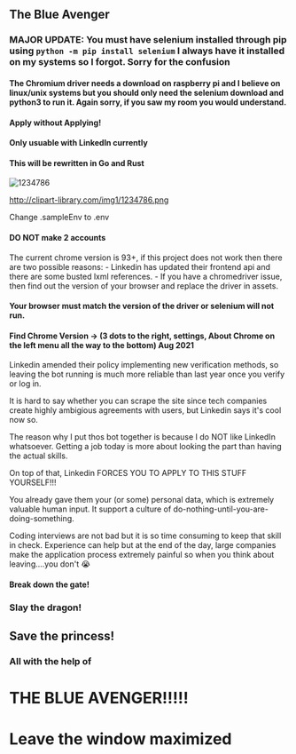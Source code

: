 ## The Blue Avenger 
### MAJOR UPDATE: You must have selenium installed through pip using ```python -m pip install selenium``` I always have it installed on my systems so I forgot.  Sorry for the confusion
#### The Chromium driver needs a download on raspberry pi and I believe on linux/unix systems but you should only need the selenium download and python3 to run it.  Again sorry, if you saw my room you would understand.
#### Apply without Applying!
#### Only usuable with LinkedIn currently
#### This will be rewritten in Go and Rust
![1234786](https://user-images.githubusercontent.com/90012755/134565935-14f2eb0f-2d7b-4602-b888-4a51554174c7.png)

http://clipart-library.com/img1/1234786.png

Change .sampleEnv to .env

#### DO NOT make 2 accounts

The current chrome version is 93+, if this project does not work then there are two possible reasons:
    - Linkedin has updated their frontend api and there are some busted lxml references.
    - If you have a chromedriver issue, then find out the version of your browser and replace the driver in assets.

#### Your browser must match the version of the driver or selenium will not run.
#### Find Chrome Version -> (3 dots to the right, settings, About Chrome on the left menu all the way to the bottom) Aug 2021

Linkedin amended their policy implementing new verification methods, so leaving the bot running is much more reliable than last year once you verify or log in.

It is hard to say whether you can scrape the site since tech companies create highly ambigious agreements with users, but Linkedin says it's cool now so.

The reason why I put thos bot together is because I do NOT like LinkedIn whatsoever.  Getting a job today is more about looking the part than having the actual skills.

On top of that, Linkedin FORCES YOU TO APPLY TO THIS STUFF YOURSELF!!!

You already gave them your (or some) personal data, which is extremely valuable human input.  It support a culture of do-nothing-until-you-are-doing-something.

Coding interviews are not bad but it is so time consuming to keep that skill in check.  Experience can help but at the end of the day, large companies make the application process extremely painful so when you think about leaving....you don't 😭



#### Break down the gate!

### Slay the dragon!

## Save the princess!

### All with the help of
# THE BLUE AVENGER!!!!!


# Leave the window maximized
